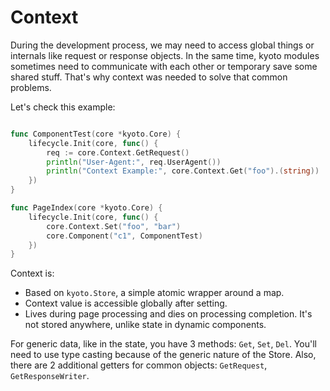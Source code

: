 
# Context

During the development process, we may need to access global things or internals like request or response objects.
In the same time, kyoto modules sometimes need to communicate with each other or temporary save some shared stuff.
That's why context was needed to solve that common problems.

Let's check this example:

```go

func ComponentTest(core *kyoto.Core) {
	lifecycle.Init(core, func() {
		req := core.Context.GetRequest()
		println("User-Agent:", req.UserAgent())
		println("Context Example:", core.Context.Get("foo").(string))
	})
}

func PageIndex(core *kyoto.Core) {
	lifecycle.Init(core, func() {
		core.Context.Set("foo", "bar")
		core.Component("c1", ComponentTest)
	})
}
```

Context is: 

- Based on `kyoto.Store`, a simple atomic wrapper around a map.
- Context value is accessible globally after setting.
- Lives during page processing and dies on processing completion.
  It's not stored anywhere, unlike state in dynamic components.

For generic data, like in the state, you have 3 methods: `Get`, `Set`, `Del`.
You'll need to use type casting because of the generic nature of the Store.
Also, there are 2 additional getters for common objects: `GetRequest`, `GetResponseWriter`.
